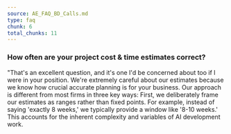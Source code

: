```yaml
---
source: AE_FAQ_BD_Calls.md
type: faq
chunk: 6
total_chunks: 11
---
```


### How often are your project cost & time estimates correct?
"That's an excellent question, and it's one I'd be concerned about too if I were in your position. We're extremely careful about our estimates because we know how crucial accurate planning is for your business. 
Our approach is different from most firms in three key ways: 
First, we deliberately frame our estimates as ranges rather than fixed points. For example, instead of saying 'exactly 8 weeks,' we typically provide a window like '8-10 weeks.'  This accounts for the inherent complexity and variables of AI development work.